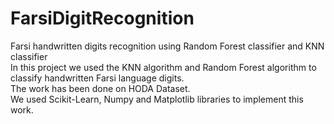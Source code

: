 # FarsiDigitRecognition
Farsi handwritten digits recognition using Random Forest classifier and KNN classifier<br>
In this project we used the KNN algorithm and Random Forest algorithm to classify handwritten Farsi language digits.<BR>
The work has been done on HODA Dataset.<br>
We used Scikit-Learn, Numpy and Matplotlib libraries to implement this work.
